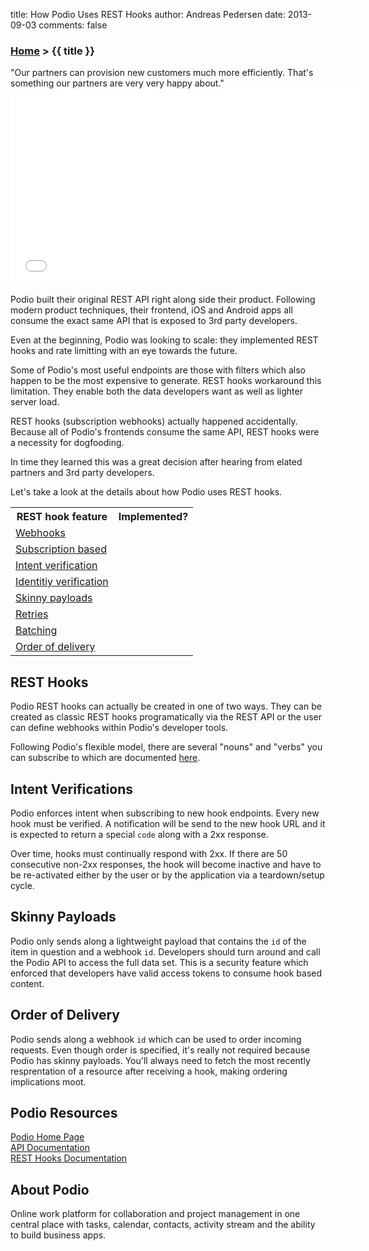 title: How Podio Uses REST Hooks
author: Andreas Pedersen
date: 2013-09-03
comments: false

### [Home](/) > {{ title }}

<div class="quote">"Our partners can provision new customers much more efficiently. That's something our partners are very very happy about."</div>

<iframe width="560" height="315" src="//www.youtube.com/embed/uHfvAtUdrAo" frameborder="0" allowfullscreen></iframe>

Podio built their original REST API right along side their product. Following modern product techniques, their frontend, iOS and Android apps all consume the exact same API that is exposed to 3rd party developers.

Even at the beginning, Podio was looking to scale: they implemented REST hooks and rate limitting with an eye towards the future.

Some of Podio's most useful endpoints are those with filters which also happen to be the most expensive to generate. REST hooks workaround this limitation. They enable both the data developers want as well as lighter server load.

REST hooks (subscription webhooks) actually happened accidentally. Because all of Podio's frontends consume the same API, REST hooks were a necessity for dogfooding.

In time they learned this was a great decision after hearing from elated partners and 3rd party developers.

Let's take a look at the details about how Podio uses REST hooks.

<table>
  <tr>
    <th>REST hook feature</th>
    <th>Implemented?</th>
  </tr>
  <tr>
    <td><a href="/">Webhooks</a></td>
    <td><i class="icon-check-sign"></i></td>
  </tr>
  <tr>
    <td><a href="/">Subscription based</a></td>
    <td><i class="icon-check-sign"></i></td>
  </tr>
  <tr>
    <td><a href="/">Intent verification</a> <i class="icon-shield" title="Security feature"></i></td>
    <td><i class="icon-check-sign"></i></td>
  </tr>
  <tr>
    <td><a href="/">Identitiy verification</a> <i class="icon-shield" title="Security feature"></i></td>
    <td></td>
  </tr>
  <tr>
    <td><a href="/">Skinny payloads</a> <i class="icon-shield" title="Security feature"></i></td>
    <td></td>
  </tr>
  <tr>
    <td><a href="/">Retries</a></td>
    <td><i class="icon-check-sign"></i></td>
  </tr>
  <tr>
    <td><a href="/">Batching</a></td>
    <td></td>
  </tr>
  <tr>
    <td><a href="/">Order of delivery</a></td>
    <td><i class="icon-check-sign"></i></td>
  </tr>
</table>

## REST Hooks

Podio REST hooks can actually be created in one of two ways. They can be created as classic REST hooks programatically via the REST API or the user can define webhooks within Podio's developer tools.

Following Podio's flexible model, there are several "nouns" and "verbs" you can subscribe to which are documented [here](https://developers.podio.com/doc/hooks).

## Intent Verifications

Podio enforces intent when subscribing to new hook endpoints. Every new hook must be verified. A notification will be send to the new hook URL and it is expected to return a special `code` along with a 2xx response.

Over time, hooks must continually respond with 2xx. If there are 50 consecutive non-2xx responses, the hook will become inactive and have to be re-activated either by the user or by the application via a teardown/setup cycle.

## Skinny Payloads

Podio only sends along a lightweight payload that contains the `id` of the item in question and a webhook `id`. Developers should turn around and call the Podio API to access the full data set. This is a security feature which enforced that developers have valid access tokens to consume hook based content.


## Order of Delivery

Podio sends along a webhook `id` which can be used to order incoming requests. Even though order is specified, it's really not required because Podio has skinny payloads. You'll always need to fetch the most recently resprentation of a resource after receiving a hook, making ordering implications moot.

## Podio Resources

[Podio Home Page](http://podio.com/)  
[API Documentation](https://developers.podio.com/doc)  
[REST Hooks Documentation](https://developers.podio.com/doc/hooks)  

## About Podio

Online work platform for collaboration and project management in one central place with tasks, calendar, contacts, activity stream and the ability to build business apps.